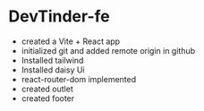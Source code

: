 # DevTinder-fe

- created a Vite + React app
- initialized git and added remote origin in github
- Installed tailwind
- Installed daisy Ui
- react-router-dom implemented
- created outlet
- created footer